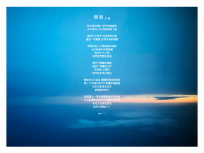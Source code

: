 [![Forever Young - 🍺](https://github.com/aishang5wpj/aishang5wpj.github.io/raw/master/images/index.jpg "Forever Young - 🍺")](http://aishang5wpj.github.io/)